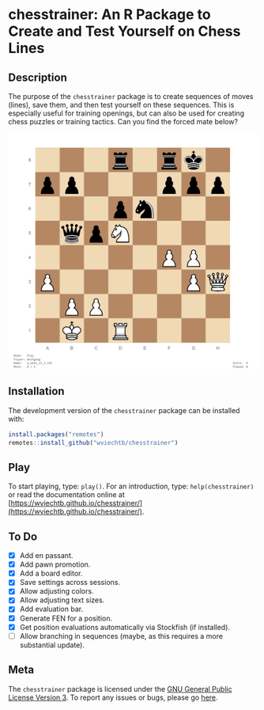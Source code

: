 chesstrainer: An R Package to Create and Test Yourself on Chess Lines
=====================================================================

## Description

The purpose of the `chesstrainer` package is to create sequences of moves (lines), save them, and then test yourself on these sequences. This is especially useful for training openings, but can also be used for creating chess puzzles or training tactics. Can you find the forced mate below?

![](man/figures/screenshot.png "Find the mate in three!")

## Installation

The development version of the `chesstrainer` package can be installed with:
```r
install.packages("remotes")
remotes::install_github("wviechtb/chesstrainer")
```

## Play

To start playing, type: `play()`. For an introduction, type: `help(chesstrainer)` or read the documentation online at [https://wviechtb.github.io/chesstrainer/](https://wviechtb.github.io/chesstrainer/).

## To Do

- [x] Add en passant.
- [x] Add pawn promotion.
- [x] Add a board editor.
- [x] Save settings across sessions.
- [x] Allow adjusting colors.
- [x] Allow adjusting text sizes.
- [x] Add evaluation bar.
- [x] Generate FEN for a position.
- [x] Get position evaluations automatically via Stockfish (if installed).
- [ ] Allow branching in sequences (maybe, as this requires a more substantial update).

## Meta

The `chesstrainer` package is licensed under the [GNU General Public License Version 3](https://www.gnu.org/licenses/lgpl-3.0.txt). To report any issues or bugs, please go [here](https://github.com/wviechtb/chesstrainer/issues).
